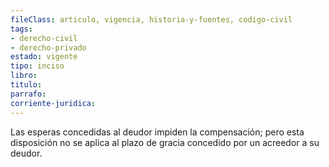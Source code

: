 ```yaml
---
fileClass: articulo, vigencia, historia-y-fuentes, codigo-civil
tags:
- derecho-civil
- derecho-privado
estado: vigente
tipo: inciso
libro:
titulo:
parrafo:
corriente-juridica:
---
```

Las esperas concedidas al deudor impiden la compensación; pero esta disposición no se aplica al plazo de gracia concedido por un acreedor a su deudor.